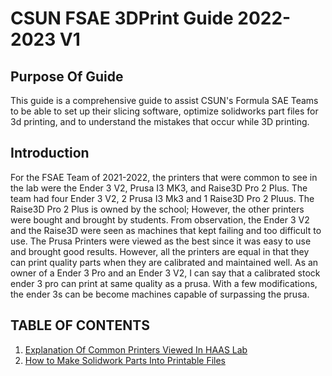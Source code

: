 # CSUN FSAE 3DPrint Guide 2022-2023 V1

## Purpose Of Guide

This guide is a comprehensive guide to assist CSUN's Formula SAE Teams to be able to set up their slicing software, optimize solidworks part files for 3d printing, and to understand the mistakes that occur while 3D printing. 

## Introduction
For the FSAE Team of 2021-2022, the printers that were common to see in the lab were the Ender 3 V2, Prusa I3 MK3, and Raise3D Pro 2 Plus. The team had four Ender 3 V2,  2 Prusa I3 Mk3 and 1 Raise3D Pro 2 Pluus. The Raise3D Pro 2 Plus is owned by the school; However, the other printers were bought and brought by students. From       observation, the Ender 3 V2 and the Raise3D were seen as machines that kept failing and too difficult to use. The Prusa Printers were viewed as the best since it was easy to use and brought good results. However, all the printers are equal in that they can print quality parts when they are calibrated and maintained well. As an owner of a Ender 3 Pro and an Ender 3 V2, I can say that a calibrated stock ender 3 pro can print at same quality as a prusa. With a few modifications, the ender 3s can be become machines capable of surpassing the prusa. 
 
## TABLE OF CONTENTS
1. [Explanation Of Common Printers Viewed In HAAS Lab](https://github.com/Matthewgb73/CSUN-FSAE-3D-Print-Guide-/blob/d5f0a90ec37d54ddebc89bf73de6994f39e87bc7/Explanation%20Of%20Common%20Printers%20Viewed%20In%20HAAS%20Lab.md)
2. [How to Make Solidwork Parts Into Printable Files](https://github.com/Matthewgb73/CSUN-FSAE-3D-Print-Guide-/blob/8ed709666b417d660fbe3297bed6537fd5f7ebf5/How%20to%20Make%20Solidwork%20Parts%20Into%20Printable%20Files.md)


 
